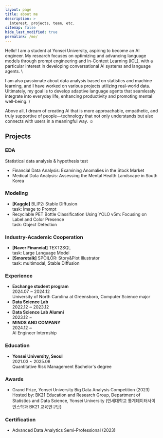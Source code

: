 ```yaml
---
layout: page
title: about me
description: >
  interest, projects, team, etc.
sitemap: false
hide_last_modified: true
permalink: /me/
---
```


Hello! I am a student at Yonsei University, aspiring to become an AI engineer. My research focuses on optimizing and advancing language models through prompt engineering and In-Context Learning (ICL), with a particular interest in developing conversational AI systems and language agents. \

I am also passionate about data analysis based on statistics and machine learning, and I have worked on various projects utilizing real-world data. Ultimately, my goal is to develop adaptive language agents that seamlessly integrate into everyday life, enhancing productivity and promoting mental well-being. \

Above all, I dream of creating AI that is more approachable, empathetic, and truly supportive of people—technology that not only understands but also connects with users in a meaningful way. ☺️


## Projects
### EDA
Statistical data analysis & hypothesis test
- Financial Data Analysis: Examining Anomalies in the Stock Market
- Medical Data Analysis: Assessing the Mental Health Landscape in South Korea

### Modeling
- **[Kaggle]** BLIP2: Stable Diffusion \
task: Image to Prompt
- Recyclable PET Bottle Classification Using YOLO v5m: Focusing on Label and Color Presence \
task: Object Detection

### Industry-Academic Cooperation
- **[Naver Financial]** TEXT2SQL \
task: Large Language Model
- **[Smoretalk]** SPOILOR: Story&Plot Illustrator \
task: multimodal, Stable Diffusion

### Experience
- **Exchange student program** \
2024.07 ~ 2024.12 \
University of North Carolina at Greensboro, Computer Science major
- **Data Science Lab** \
2022.12 ~ 2023.12
- **Data Science Lab Alumni** \
2023.12 ~
- **MINDS AND COMPANY** \
2024.12 ~ \
AI Engineer Internship


### Education
- **Yonsei University, Seoul** \
2021.03 ~ 2025.08 \
Quantitative Risk Management Bachelor's degree

### Awards
- Grand Prize, Yonsei University Big Data Analysis Competition (2023) \
Hosted by: BK21 Education and Research Group, Department of Statistics and Data Science, Yonsei University (연세대학교 통계데이터사이언스학과 BK21 교육연구단)

### Certification
- Advanced Data Analytics Semi-Professional (2023)